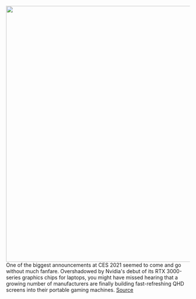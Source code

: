 <img src='https://cdn.vox-cdn.com/thumbor/BOJXHtjQrq0jqmNJk0Qw968aYVo=/0x0:1028x685/1200x800/filters:focal(432x261:596x425)/cdn.vox-cdn.com/uploads/chorus_image/image/68668958/blade17pro.0.jpg' width='700px' /><br/>
One of the biggest announcements at CES 2021 seemed to come and go without much fanfare. Overshadowed by Nvidia's debut of its RTX 3000-series graphics chips for laptops, you might have missed hearing that a growing number of manufacturers are finally building fast-refreshing QHD screens into their portable gaming machines.
<a href='https://www.theverge.com/2021/1/14/22217171/gaming-laptops-qhd-screens-display-fast-refresh-rate'> Source <a/>
